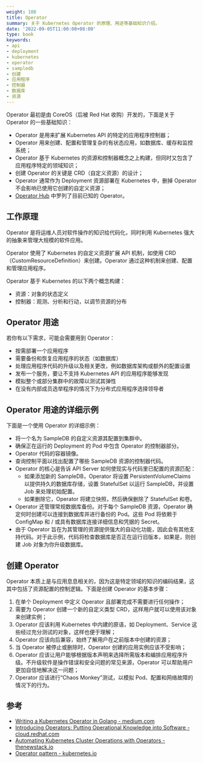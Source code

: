 ```yaml
---
weight: 108
title: Operator
summary: 关于 Kubernetes Operator 的原理、用途等基础知识介绍。
date: '2022-09-05T11:00:00+08:00'
type: book
keywords:
- api
- deployment
- kubernetes
- operator
- sampledb
- 创建
- 应用程序
- 控制器
- 数据库
- 资源
---
```



Operator 最初是由 CoreOS（后被 Red Hat 收购）开发的，下面是关于 Operator 的一些基础知识：

- Operator 是用来扩展 Kubernetes API 的特定的应用程序控制器；
- Operator 用来创建、配置和管理复杂的有状态应用，如数据库、缓存和监控系统；
- Operator 基于 Kubernetes 的资源和控制器概念之上构建，但同时又包含了应用程序特定的领域知识；
- 创建 Operator 的关键是 CRD（自定义资源）的设计；
- Operator 通常作为 Deployment 资源部署在 Kubernetes 中，删掉 Operator 不会影响已使用它创建的自定义资源；
- [Operator Hub](https://operatorhub.io/) 中罗列了目前已知的 Operator。

## 工作原理

Operator 是将运维人员对软件操作的知识给代码化，同时利用 Kubernetes 强大的抽象来管理大规模的软件应用。

Operator 使用了 Kubernetes 的自定义资源扩展 API 机制，如使用 CRD（CustomResourceDefinition）来创建。Operator 通过这种机制来创建、配置和管理应用程序。

Operator 基于 Kubernetes 的以下两个概念构建：

- 资源：对象的状态定义
- 控制器：观测、分析和行动，以调节资源的分布

## Operator 用途

若你有以下需求，可能会需要用到 Operator：

- 按需部署一个应用程序
- 需要备份和恢复应用程序的状态（如数据库）
- 处理应用程序代码的升级以及相关更改，例如数据库架构或额外的配置设置
- 发布一个服务，要让不支持 Kubernetes API 的应用程序能够发现
- 模拟整个或部分集群中的故障以测试其弹性
- 在没有内部成员选举程序的情况下为分布式应用程序选择领导者

## Operator 用途的详细示例

下面是一个使用 Operator 的详细示例：

- 将一个名为 SampleDB 的自定义资源其配置到集群中。
- 确保正在运行的 Deployment 的 Pod 中包含 Operator 的控制器部分。
- Operator 代码的容器镜像。
- 查询控制平面以找出配置了哪些 SampleDB 资源的控制器代码。
- Operator 的核心是告诉 API Server 如何使现实与代码里已配置的资源匹配：
  - 如果添加新的 SampleDB，Operator 将设置 PersistentVolumeClaims 以提供持久的数据库存储，设置 StatefulSet 以运行 SampleDB，并设置 Job 来处理初始配置。
  - 如果删除它，Operator 将建立快照，然后确保删除了 StatefulSet 和卷。
- Operator 还管理常规数据库备份。对于每个 SampleDB 资源，Operator 确定何时创建可以连接到数据库并进行备份的 Pod。这些 Pod 将依赖于 ConfigMap 和 / 或具有数据库连接详细信息和凭据的 Secret。
- 由于 Operator 旨在为其管理的资源提供强大的自动化功能，因此会有其他支持代码。对于此示例，代码将检查数据库是否正在运行旧版本，如果是，则创建 Job 对象为你升级数据库。

## 创建 Operator

Operator 本质上是与应用息息相关的，因为这是特定领域的知识的编码结果，这其中包括了资源配置的控制逻辑。下面是创建 Operator 的基本步骤：

1. 在单个 Deployment 中定义 Operator 且部署完成不需要进行任何操作；
2. 需要为 Operator 创建一个新的自定义类型 CRD，这样用户就可以使用该对象来创建实例；
3. Operator 应该利用 Kubernetes 中内建的原语，如 Deployment、Service 这些经过充分测试的对象，这样也便于理解；
4. Operator 应该向后兼容，始终了解用户在之前版本中创建的资源；
5. 当 Operator 被停止或删除时，Operator 创建的应用实例应该不受影响；
6. Operator 应该让用户能够根据版本声明来选择所需版本和编排应用程序升级。不升级软件是操作错误和安全问题的常见来源，Operator 可以帮助用户更加自信地解决这一问题；
7. Operator 应该进行“Chaos Monkey”测试，以模拟 Pod、配置和网络故障的情况下的行为。

## 参考

- [Writing a Kubernetes Operator in Golang - medium.com](https://medium.com/@mtreacher/writing-a-kubernetes-operator-a9b86f19bfb9)
- [Introducing Operators: Putting Operational Knowledge into Software - cloud.redhat.com](https://cloud.redhat.com/blog/introducing-operators-putting-operational-knowledge-into-software)
- [Automating Kubernetes Cluster Operations with Operators - thenewstack.io](https://thenewstack.io/automating-kubernetes-cluster-operations-operators/)
- [Operator pattern - kubernetes.io](https://kubernetes.io/docs/concepts/extend-kubernetes/operator/)
